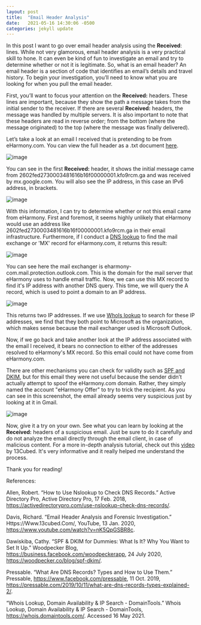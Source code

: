 ```yaml
---
layout: post
title:  "Email Header Analysis"
date:   2021-05-16 14:30:06 -0500
categories: jekyll update
---
```

In this post I want to go over email header analysis using the **Received**: lines. While not very glamorous, email header analysis is a very practical skill to hone. It can even be kind of fun to investigate an email and try to determine whether or not it is legitimate. So, what is an email header? An email header is a section of code that identifies an email’s details and travel history. To begin your investigation, you’ll need to know what you are looking for when you pull the email header. 

First, you’ll want to focus your attention on the **Received:** headers. These lines are important, because they show the path a message takes from the initial sender to the receiver. If there are several **Received:** headers, the message was handled by multiple servers. It is also important to note that these headers are read in reverse order; from the bottom (where the message originated) to the top (where the message was finally delivered). 

Let’s take a look at an email I received that is pretending to be from eHarmony.com. You can view the full header as a .txt document [here](https://raw.githubusercontent.com/Robinscyberblog/robinscyberblog.github.io/master/Untitled%20document.txt). 

![image](https://user-images.githubusercontent.com/84248865/120083986-37459f80-c092-11eb-8505-f3219c69ee77.png)

You can see in the first **Received:** header, it shows the initial message came from 2602fed2730003481616b16f00000001.kfo9rcm.ga and was received by mx.google.com. You will also see the IP address, in this case an IPv6 address, in brackets. 

![image](https://user-images.githubusercontent.com/84248865/120082464-e54c4c00-c088-11eb-94ae-7a2d3b049fe7.png)

With this information, I can try to determine whether or not this email came from eHarmony. First and foremost, it seems highly unlikely that eHarmony would use an address like 2602fed2730003481616b16f00000001.kfo9rcm.ga in their email infrastructure. Furthermore, if I conduct a [DNS lookup](https://activedirectorypro.com/use-nslookup-check-dns-records/) to find the mail exchange or 'MX' record for eHarmony.com, it returns this result:

![image](https://user-images.githubusercontent.com/84248865/120116647-c3b59800-c14e-11eb-90c3-c2c0b34902d5.png)

You can see here the mail exchanger is eharmony-com.mail.protection.outlook.com. This is the domain for the mail server that eHarmony uses to handle email traffic. Now, we can use this MX record to find it's IP address with another DNS query. This time, we will query the A record, which is used to point a domain to an IP address. 

![image](https://user-images.githubusercontent.com/84248865/120117130-5820fa00-c151-11eb-98f3-292420b07641.png)

This returns two IP addresses. If we use [WhoIs lookup](https://whois.domaintools.com/) to search for these IP addresses, we find that they both point to Microsoft as the organization, which makes sense because the mail exchanger used is Microsoft Outlook. 

Now, if we go back and take another look at the IP address associated with the email I received, it bears no connection to either of the addresses resolved to eHarmony's MX record. So this email could not have come from eHarmony.com.

There are other mechanisms you can check for validity such as [SPF and DKIM](https://woodpecker.co/blog/spf-dkim/), but for this email they were not useful because the sender didn’t actually attempt to spoof the eHarmony.com domain. Rather, they simply named the account "eHarmony Offer" to try to trick the recipient. As you can see in this screenshot, the email already seems very suspicious just by looking at it in Gmail. 

![image](https://user-images.githubusercontent.com/84248865/120082735-34df4780-c08a-11eb-9cfc-9b57a7bf3748.png)

Now, give it a try on your own. See what you can learn by looking at the **Received:** headers of a suspicious email. Just be sure to do it carefully and do not analyze the email directly through the email client, in case of malicious content. For a more in-depth analysis tutorial, check out this [video](https://www.youtube.com/watch?v=nK5QpGSBR8c) by 13Cubed. It's very informative and it really helped me understand the process.

Thank you for reading!

References:

Allen, Robert. “How to Use Nslookup to Check DNS Records.” Active Directory Pro, Active Directory Pro, 17 Feb. 2018, https://activedirectorypro.com/use-nslookup-check-dns-records/.

Davis, Richard. “Email Header Analysis and Forensic Investigation.” Https://Www.13cubed.Com/, YouTube, 13 Jan. 2020, https://www.youtube.com/watch?v=nK5QpGSBR8c.

Dawiskiba, Cathy. “SPF & DKIM for Dummies: What Is It? Why You Want to Set It Up.” Woodpecker Blog, https://business.facebook.com/woodpeckerapp, 24 July 2020, https://woodpecker.co/blog/spf-dkim/.

Pressable. “What Are DNS Records? Types and How to Use Them.” Pressable, https://www.facebook.com/pressable, 11 Oct. 2019, https://pressable.com/2019/10/11/what-are-dns-records-types-explained-2/.

“Whois Lookup, Domain Availability & IP Search - DomainTools.” Whois Lookup, Domain Availability & IP Search - DomainTools, https://whois.domaintools.com/. Accessed 16 May 2021.

